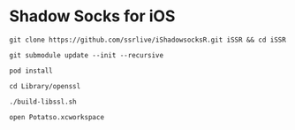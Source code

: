 # Shadow Socks for iOS

```
git clone https://github.com/ssrlive/iShadowsocksR.git iSSR && cd iSSR
```

```
git submodule update --init --recursive
```

```
pod install
```

```
cd Library/openssl
```

```
./build-libssl.sh
```

```
open Potatso.xcworkspace
```
